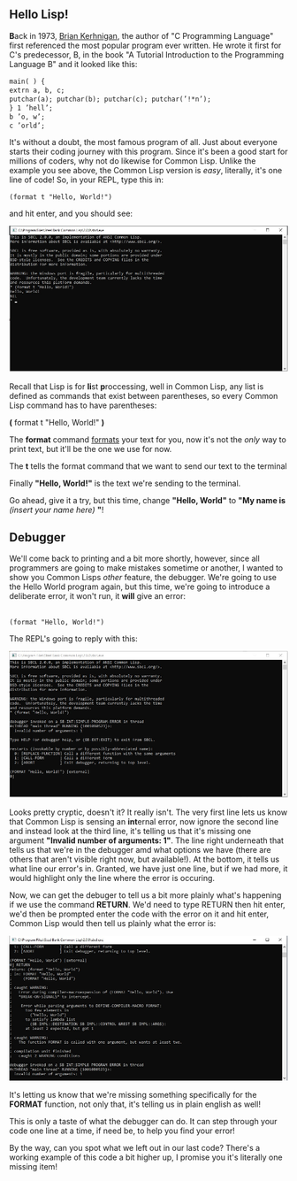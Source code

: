 ## Hello Lisp!

**B**ack in 1973, [Brian Kerhnigan](https://blog.hackerrank.com/the-history-of-hello-world/), the author of "C Programming Language" first referenced
the most popular program ever written. He wrote it first for C's predecessor, B, in the book "A Tutorial Introduction to the Programming Language B"
and it looked like this:

```
main( ) {
extrn a, b, c;
putchar(a); putchar(b); putchar(c); putchar(’!*n’);
} 1 ’hell’;
b ’o, w’;
c ’orld’;

```

It's without a doubt, the most famous program of all. Just about everyone starts their coding journey with this program. Since it's been a good
start for millions of coders, why not do likewise for Common Lisp. Unlike the example you see above, the Common Lisp version is *easy*, literally,
it's one line of code! So, in your REPL, type this in:

```
(format t "Hello, World!")

```

and hit enter, and you should see:


<a href="rel"><img src="https://github.com/Vorlonhomeworld/BBCL/blob/main/images/Repl3.jpg"></a>



Recall that Lisp is for **li**st **p**roccessing, well in Common Lisp, any list is defined as commands that exist between parentheses, so every
Common Lisp command has to have parentheses:

**(** format t "Hello, World!" **)**

The **format** command [formats](http://jtra.cz/stuff/lisp/sclr/format.html) your text for you, now it's not the *only* way to print text, but it'll be the one we 
use for now. 

The **t** tells the format command that we want to send our text to the terminal

Finally **"Hello, World!"** is the text we're sending to the terminal.

Go ahead, give it a try, but this time, change **"Hello, World"** to **"My name is** *(insert  your name here)* **"**!

## Debugger ##

We'll come back to printing and a bit more shortly, however, since all programmers are going to make mistakes sometime or another, I wanted to show
you Common Lisps *other* feature, the debugger. We're going to use the Hello World program again, but this time, we're going to introduce a deliberate
error, it won't run, it **will** give an error:

```

(format "Hello, World!")

```

The REPL's going to reply with this:


<a href="rel"><img src="https://github.com/Vorlonhomeworld/BBCL/blob/main/images/Repl_Error.jpg"></a>


Looks pretty cryptic, doesn't it?  It really isn't. The very first line lets us know that Common Lisp is sensing an **int**ernal error, now ignore the second
line and instead look at the third line, it's telling us that it's missing one argument **"Invalid number of arguments: 1"**.
The line right underneath that tells us that we're in the debugger amd what options we have (there are others that aren't visible right now, but available!).
At the bottom, it tells us what line our error's in. Granted, we have just one line, but if we had more, it would highlight only the line where the error is occuring.

Now, we can get the debuger to tell us a bit more plainly what's happening if we use the command **RETURN**.  We'd need to type RETURN then hit enter, we'd then be prompted 
enter the code with the error on it and hit enter, Common Lisp would then tell us plainly what the error is:

<a href="rel"><img src="/Repl_Debug.jpg"></a>

It's letting us know that we're missing something specifically for the **FORMAT** function, not only that, it's telling us in plain english as well!

This is only a taste of what the debugger can do. It can step through your code one line at a time, if need be, to help you find your error!

By the way, can you spot what we left out in our last code? There's a working example of this code a bit higher up, I promise you it's literally one missing item!


